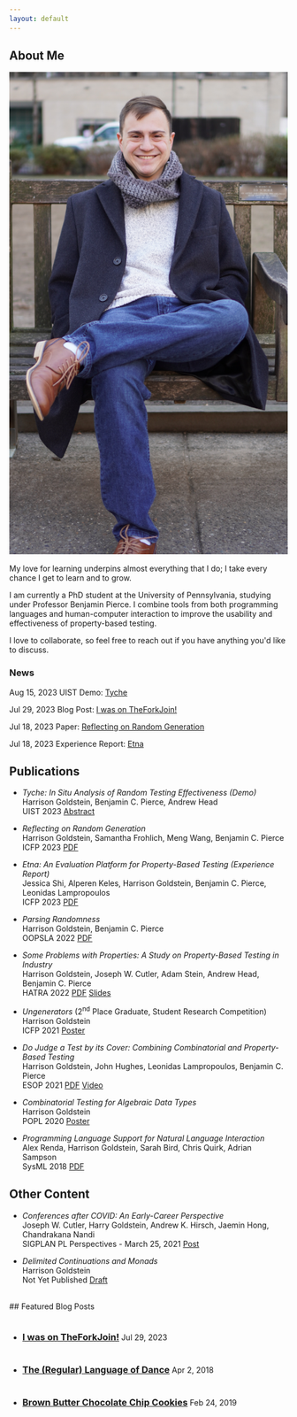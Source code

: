 ```yaml
---
layout: default
---
```


## About Me

<div class="about-me">
<img class="profile-picture" src="img/park-bench.jpeg">
<p>
My love for learning underpins almost everything that I do; I take every chance I get to learn and
to grow.
</p>

<p>
I am currently a PhD student at the University of Pennsylvania, studying under Professor Benjamin
Pierce. I combine tools from both programming languages and human-computer interaction to improve
the usability and effectiveness of property-based testing.
</p>

<p>
I love to collaborate, so feel free to reach out if you have anything you'd like to discuss.
</p>

<h3>News</h3>
<p>
<span class="highlight">Aug 15, 2023</span> UIST Demo: <a class="post-link" href="papers/uist23.pdf">Tyche</a>
</p>

<p>
<span class="highlight">Jul 29, 2023</span> Blog Post: <a class="post-link" href="{% post_url 2023-07-29-theforkjoin %}">I was on TheForkJoin!</a>
</p>

<p>
<span class="highlight">Jul 18, 2023</span> Paper: <a class="post-link" href="papers/icfp23-reflective.pdf">Reflecting on Random Generation</a>
</p>

<p>
<span class="highlight">Jul 18, 2023</span> Experience Report: <a class="post-link" href="papers/icfp23-etna.pdf">Etna</a>
</p>

<div style="clear: right;"></div>
</div>

## Publications

- <i>Tyche: In Situ Analysis of Random Testing Effectiveness (Demo)</i><br/>
Harrison Goldstein, Benjamin C. Pierce, Andrew Head<br>
UIST 2023 [Abstract](papers/uist23.pdf)

- <i>Reflecting on Random Generation</i><br/>
Harrison Goldstein, Samantha Frohlich, Meng Wang, Benjamin C. Pierce<br>
ICFP 2023 [PDF](papers/icfp23-reflective.pdf)

- <i>Etna: An Evaluation Platform for Property-Based Testing (Experience Report)</i><br/>
Jessica Shi, Alperen Keles, Harrison Goldstein, Benjamin C. Pierce, Leonidas Lampropoulos<br>
ICFP 2023 [PDF](papers/icfp23-etna.pdf)

- <i>Parsing Randomness</i><br/>
Harrison Goldstein, Benjamin C. Pierce<br>
OOPSLA 2022 [PDF](papers/oopsla22.pdf)

- <i>Some Problems with Properties: A Study on Property-Based Testing in Industry</i><br/>
Harrison Goldstein, Joseph W. Cutler, Adam Stein, Andrew Head, Benjamin C. Pierce<br>
HATRA 2022 [PDF](papers/hatra2022.pdf) [Slides](slides/hatra2022.pptx)

- <i>Ungenerators</i> (2<sup>nd</sup> Place Graduate, Student Research Competition)<br>
Harrison Goldstein<br>
ICFP 2021 [Poster](papers/icfpsrc21.pdf)

- <i>Do Judge a Test by its Cover: Combining Combinatorial and Property-Based Testing</i><br>
Harrison Goldstein, John Hughes, Leonidas Lampropoulos, Benjamin C. Pierce<br>
ESOP 2021 [PDF](papers/quick-cover.pdf) [Video](https://youtu.be/VCCz1AL3Jkc)

- <i>Combinatorial Testing for Algebraic Data Types</i><br>
Harrison Goldstein<br>
POPL 2020 [Poster](papers/poplsrc20.pdf)

- <i>Programming Language Support for Natural Language Interaction</i><br>
Alex Renda, Harrison Goldstein, Sarah Bird, Chris Quirk, Adrian Sampson<br>
SysML 2018 [PDF](papers/sysml18.pdf)

## Other Content

- <i> Conferences after COVID: An Early-Career Perspective</i><br>
Joseph W. Cutler, Harry Goldstein, Andrew K. Hirsch, Jaemin Hong, Chandrakana Nandi<br>
SIGPLAN PL Perspectives - March 25, 2021 [Post](https://blog.sigplan.org/2021/03/25/conferences-after-covid-an-early-career-perspective/)

- <i>Delimited Continuations and Monads</i><br>
Harrison Goldstein<br>
Not Yet Published [Draft](papers/drafts/wpe-ii.pdf)

<br>
## Featured Blog Posts
<ul>
    <li>
    <h3 style="display: inline-block;">
        <a class="post-link" href="{% post_url 2023-07-29-theforkjoin %}">
            I was on TheForkJoin!
        </a>
    </h3>
    <span class="post-meta">Jul 29, 2023</span>
    </li>
    <li>
    <h3 style="display: inline-block;">
        <a class="post-link" href="{% post_url 2018-04-02-language-of-dance %}">
            The (Regular) Language of Dance
        </a>
    </h3>
    <span class="post-meta">Apr 2, 2018</span>
    </li>
    <li>
    <h3 style="display: inline-block;">
        <a class="post-link" href="{% post_url 2019-02-24-chocolate-chip-cookies %}">
            Brown Butter Chocolate Chip Cookies
        </a>
    </h3>
    <span class="post-meta">Feb 24, 2019</span>
    </li>
</ul>
